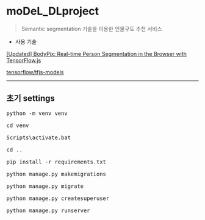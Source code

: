 # moDeL_DLproject

> Semantic segmentation 기술을 이용한 인물구도 추천 서비스
- 사용 기술

[[Updated] BodyPix: Real-time Person Segmentation in the Browser with TensorFlow.js](https://blog.tensorflow.org/2019/11/updated-bodypix-2.html)

[tensorflow/tfjs-models](https://github.com/tensorflow/tfjs-models/tree/body-pix-v2.0.4/body-pix)

---
## 초기 settings  

<pre>
python -m venv venv

cd venv

Scripts\activate.bat

cd .. 

pip install -r requirements.txt

python manage.py makemigrations

python manage.py migrate
 
python manage.py createsuperuser

python manage.py runserver
</pre>